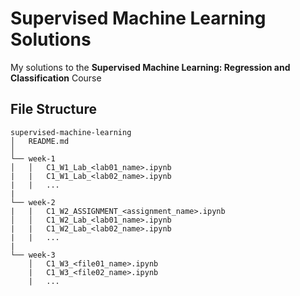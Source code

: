 # Supervised Machine Learning Solutions
My solutions to the **Supervised Machine Learning: Regression and Classification** Course

## File Structure
```
supervised-machine-learning
│   README.md    
│
└── week-1
│   │   C1_W1_Lab_<lab01_name>.ipynb
|   |   C1_W1_Lab_<lab02_name>.ipynb
|   |   ...
|
└── week-2
|   |   C1_W2_ASSIGNMENT_<assignment_name>.ipynb
│   │   C1_W2_Lab_<lab01_name>.ipynb
|   |   C1_W2_Lab_<lab02_name>.ipynb
|   |   ...
|
└── week-3
    │   C1_W3_<file01_name>.ipynb
    |   C1_W3_<file02_name>.ipynb
    |   ...
```
